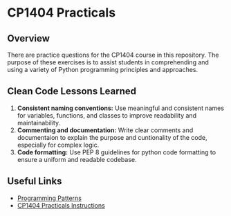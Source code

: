 # CP1404 Practicals

## Overview
There are practice questions for the CP1404 course in this repository. The purpose of these exercises is to assist students in comprehending and using a variety of Python programming principles and approaches.

## Clean Code Lessons Learned
1. **Consistent naming conventions:** Use meaningful and consistent names for variables, functions, and classes to improve readability and maintainability.
2. **Commenting and documentation:** Write clear comments and documentaion to explain the purpose and cuntionality of the code, especially for complex logic.
3. **Code formatting:** Use PEP 8 guidelines for python code formatting to ensure a uniform and readable codebase.

## Useful Links
- [Programming Patterns](https://github.com/CP1404/Starter/wiki)
- [CP1404 Practicals Instructions](https://github.com/CP1404/Practicals/tree/master)